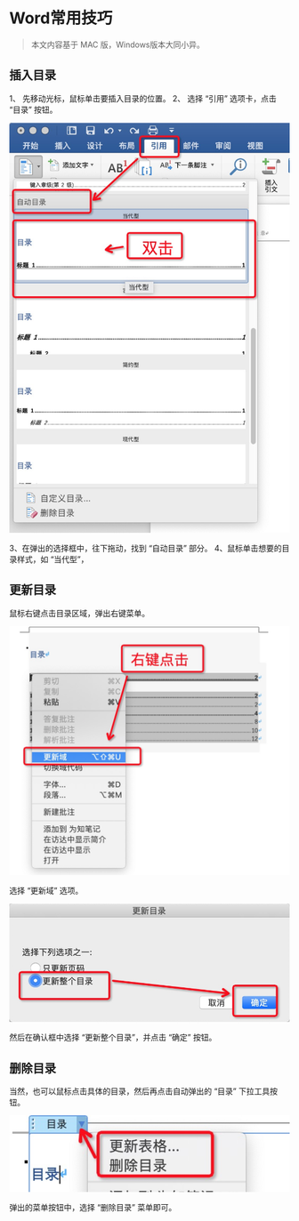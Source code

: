# Word常用技巧

> 本文内容基于 MAC 版，Windows版本大同小异。


## 插入目录

1、 先移动光标，鼠标单击要插入目录的位置。
2、 选择 “引用” 选项卡，点击 “目录” 按钮。

![](add_contents.jpg)

3、在弹出的选择框中，往下拖动，找到 “自动目录” 部分。
4、鼠标单击想要的目录样式，如 “当代型”，




## 更新目录

鼠标右键点击目录区域，弹出右键菜单。

![](update_index.jpg)

选择 “更新域” 选项。

![](update_index_2.jpg)

然后在确认框中选择 “更新整个目录”，并点击 “确定” 按钮。

## 删除目录

当然，也可以鼠标点击具体的目录，然后再点击自动弹出的 “目录” 下拉工具按钮。

![](update_index_3.jpg)

弹出的菜单按钮中，选择 “删除目录” 菜单即可。
